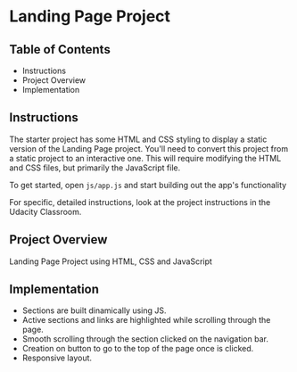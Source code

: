# Landing Page Project

## Table of Contents

- Instructions
- Project Overview
- Implementation

## Instructions

The starter project has some HTML and CSS styling to display a static version of the Landing Page project. You'll need to convert this project from a static project to an interactive one. This will require modifying the HTML and CSS files, but primarily the JavaScript file.

To get started, open `js/app.js` and start building out the app's functionality

For specific, detailed instructions, look at the project instructions in the Udacity Classroom.

## Project Overview

Landing Page Project using HTML, CSS and JavaScript

## Implementation

- Sections are built dinamically using JS.
- Active sections and links are highlighted while scrolling through the page.
- Smooth scrolling through the section clicked on the navigation bar.
- Creation on button to go to the top of the page once is clicked.
- Responsive layout.

